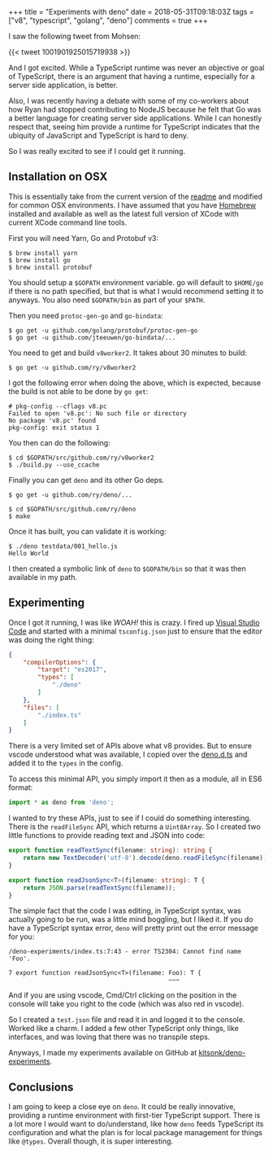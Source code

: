 +++
title = "Experiments with deno"
date = 2018-05-31T09:18:03Z
tags = ["v8", "typescript", "golang", "deno"]
comments = true
+++

I saw the following tweet from Mohsen:

{{< tweet 1001901925015719938 >}}

And I got excited.  While a TypeScript runtime was never an objective or goal of TypeScript, there is an argument that having a runtime, especially for a server side application, is better.

Also, I was recently having a debate with some of my co-workers about how Ryan had stopped contributing to NodeJS because he felt that Go was a better language for creating server side applications.  While I can honestly respect that, seeing him provide a runtime for TypeScript indicates that the ubiquity of JavaScript and TypeScript is hard to deny.

So I was really excited to see if I could get it running.

## Installation on OSX

This is essentially take from the current version of the [readme](https://github.com/ry/deno/blob/c0cc240810f9280ca458c54b4cb69acc30e47e27/README.md#compile-instructions) and modified for common OSX environments.  I have assumed that you have [Homebrew](https://brew.sh/) installed and available as well as the latest full version of XCode with current XCode command line tools.

First you will need Yarn, Go and Protobuf v3:

```
$ brew install yarn
$ brew install go
$ brew install protobuf
```

You should setup a `$GOPATH` environment variable.  go will default to `$HOME/go` if there is no path specified, but that is what I would recommend setting it to anyways.  You also need `$GOPATH/bin` as part of your `$PATH`.

Then you need `protoc-gen-go` and `go-bindata`:

```
$ go get -u github.com/golang/protobuf/protoc-gen-go
$ go get -u github.com/jteeuwen/go-bindata/...
```

You need to get and build `v8worker2`. It takes about 30 minutes to build:

```
$ go get -u github.com/ry/v8worker2
```

I got the following error when doing the above, which is expected, because the build is not able to be done by `go get`:

```
# pkg-config --cflags v8.pc
Failed to open 'v8.pc': No such file or directory
No package 'v8.pc' found
pkg-config: exit status 1
```

You then can do the following:

```
$ cd $GOPATH/src/github.com/ry/v8worker2
$ ./build.py --use_ccache
```

Finally you can get `deno` and its other Go deps.

```
$ go get -u github.com/ry/deno/...
```

```
$ cd $GOPATH/src/github.com/ry/deno
$ make
```

Once it has built, you can validate it is working:

```
$ ./deno testdata/001_hello.js
Hello World
```

I then created a symbolic link of `deno` to `$GOPATH/bin` so that it was then available in my path.

## Experimenting

Once I got it running, I was like _WOAH!_ this is crazy.  I fired up [Visual Studio Code](https://code.visualstudio.com/) and started with a minimal `tsconfig.json` just to ensure that the editor was doing the right thing:

```json
{
    "compilerOptions": {
        "target": "es2017",
        "types": [
            "./deno"
        ]
    },
    "files": [
        "./index.ts"
    ]
}
```

There is a very limited set of APIs above what v8 provides.  But to ensure vscode understood what was available, I copied over the [deno.d.ts](https://github.com/ry/deno/blob/master/deno.d.ts) and added it to the `types` in the config.

To access this minimal API, you simply import it then as a module, all in ES6 format:

```ts
import * as deno from 'deno';
```

I wanted to try these APIs, just to see if I could do something interesting.  There is the `readFileSync` API, which returns a `Uint8Array`.  So I created two little functions to provide reading text and JSON into code:

```ts
export function readTextSync(filename: string): string {
    return new TextDecoder('utf-8').decode(deno.readFileSync(filename));
}

export function readJsonSync<T>(filename: string): T {
    return JSON.parse(readTextSync(filename));
}
```

The simple fact that the code I was editing, in TypeScript syntax, was actually going to be run, was a little mind boggling, but I liked it.  If you do have a TypeScript syntax error, `deno` will pretty print out the error message for you:

```
/deno-experiments/index.ts:7:43 - error TS2304: Cannot find name 'Foo'.

7 export function readJsonSync<T>(filename: Foo): T {
                                            ~~~
```

And if you are using vscode, Cmd/Ctrl clicking on the position in the console will take you right to the code (which was also red in vscode).

So I created a `test.json` file and read it in and logged it to the console.  Worked like a charm.  I added a few other TypeScript only things, like interfaces, and was loving that there was no transpile steps.

Anyways, I made my experiments available on GitHub at [kitsonk/deno-experiments](https://github.com/kitsonk/deno-experiments).

## Conclusions

I am going to keep a close eye on `deno`.  It could be really innovative, providing a runtime environment with first-tier TypeScript support.  There is a lot more I would want to do/understand, like how `deno` feeds TypeScript its configuration and what the plan is for local package management for things like `@types`.  Overall though, it is super interesting.
